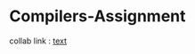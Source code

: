 # Compilers-Assignment
collab link : [text](https://colab.research.google.com/drive/1IVzJsZwyyZ79KJyLr_ABzVEgo75YnJPa#scrollTo=BjIlf4VvHljQ)
